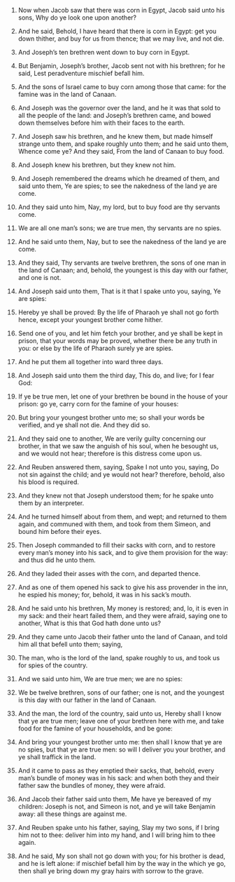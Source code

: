1. Now when Jacob saw that there was corn in Egypt, Jacob said unto
his sons, Why do ye look one upon another?

2. And he said, Behold,
I have heard that there is corn in Egypt: get you down thither, and
buy for us from thence; that we may live, and not die.

3. And Joseph’s ten brethren went down to buy corn in Egypt.

4. But Benjamin, Joseph’s brother, Jacob sent not with his brethren;
for he said, Lest peradventure mischief befall him.

5. And the sons of Israel came to buy corn among those that came:
for the famine was in the land of Canaan.

6. And Joseph was the governor over the land, and he it was that
sold to all the people of the land: and Joseph’s brethren came, and
bowed down themselves before him with their faces to the earth.

7. And Joseph saw his brethren, and he knew them, but made himself
strange unto them, and spake roughly unto them; and he said unto them,
Whence come ye? And they said, From the land of Canaan to buy food.

8. And Joseph knew his brethren, but they knew not him.

9. And Joseph remembered the dreams which he dreamed of them, and
said unto them, Ye are spies; to see the nakedness of the land ye are
come.

10. And they said unto him, Nay, my lord, but to buy food are thy
servants come.

11. We are all one man’s sons; we are true men, thy servants are no
spies.

12. And he said unto them, Nay, but to see the nakedness of the land
ye are come.

13. And they said, Thy servants are twelve brethren, the sons of one
man in the land of Canaan; and, behold, the youngest is this day with
our father, and one is not.

14. And Joseph said unto them, That is it that I spake unto you,
saying, Ye are spies:

15. Hereby ye shall be proved: By the life of
Pharaoh ye shall not go forth hence, except your youngest brother come
hither.

16. Send one of you, and let him fetch your brother, and ye shall be
kept in prison, that your words may be proved, whether there be any
truth in you: or else by the life of Pharaoh surely ye are spies.

17. And he put them all together into ward three days.

18. And Joseph said unto them the third day, This do, and live; for
I fear God:

19. If ye be true men, let one of your brethren be bound
in the house of your prison: go ye, carry corn for the famine of your
houses:

20. But bring your youngest brother unto me; so shall your
words be verified, and ye shall not die. And they did so.

21. And they said one to another, We are verily guilty concerning
our brother, in that we saw the anguish of his soul, when he besought
us, and we would not hear; therefore is this distress come upon us.

22. And Reuben answered them, saying, Spake I not unto you, saying,
Do not sin against the child; and ye would not hear? therefore,
behold, also his blood is required.

23. And they knew not that Joseph understood them; for he spake unto
them by an interpreter.

24. And he turned himself about from them, and wept; and returned to
them again, and communed with them, and took from them Simeon, and
bound him before their eyes.

25. Then Joseph commanded to fill their sacks with corn, and to
restore every man’s money into his sack, and to give them provision
for the way: and thus did he unto them.

26. And they laded their asses with the corn, and departed thence.

27. And as one of them opened his sack to give his ass provender in
the inn, he espied his money; for, behold, it was in his sack’s mouth.

28. And he said unto his brethren, My money is restored; and, lo, it
is even in my sack: and their heart failed them, and they were afraid,
saying one to another, What is this that God hath done unto us?

29. And they came unto Jacob their father unto the land of Canaan, and
told him all that befell unto them; saying,

30. The man, who is the
lord of the land, spake roughly to us, and took us for spies of the
country.

31. And we said unto him, We are true men; we are no spies:

32. We
be twelve brethren, sons of our father; one is not, and the youngest
is this day with our father in the land of Canaan.

33. And the man, the lord of the country, said unto us, Hereby shall
I know that ye are true men; leave one of your brethren here with me,
and take food for the famine of your households, and be gone:

34. And bring your youngest brother unto me: then shall I know that ye are
no spies, but that ye are true men: so will I deliver you your
brother, and ye shall traffick in the land.

35. And it came to pass as they emptied their sacks, that, behold,
every man’s bundle of money was in his sack: and when both they and
their father saw the bundles of money, they were afraid.

36. And Jacob their father said unto them, Me have ye bereaved of my
children: Joseph is not, and Simeon is not, and ye will take Benjamin
away: all these things are against me.

37. And Reuben spake unto his father, saying, Slay my two sons, if I
bring him not to thee: deliver him into my hand, and I will bring him
to thee again.

38. And he said, My son shall not go down with you; for his brother
is dead, and he is left alone: if mischief befall him by the way in
the which ye go, then shall ye bring down my gray hairs with sorrow to
the grave.